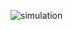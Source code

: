 ![simulation](https://user-images.githubusercontent.com/112189073/236240042-86827974-f674-4d20-a819-3f097b963061.png)
